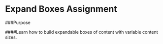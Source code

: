 # Expand Boxes Assignment

###Purpose

####Learn how to build expandable boxes of content with variable content sizes.